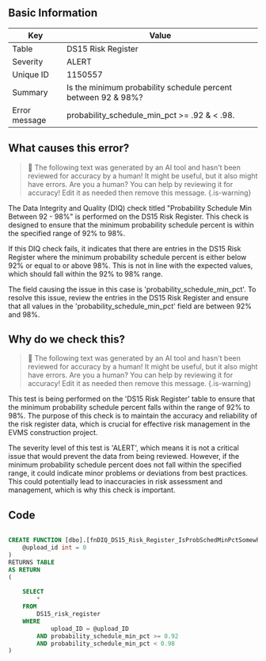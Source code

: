 ## Basic Information
| Key         | Value          |
|-------------|----------------|
| Table       | DS15 Risk Register |
| Severity    | ALERT |
| Unique ID   | 1150557   |
| Summary     | Is the minimum probability schedule percent between 92 & 98%? |
| Error message | probability_schedule_min_pct >= .92 & < .98. |

## What causes this error?

> :robot: The following text was generated by an AI tool and hasn't been reviewed for accuracy by a human! It might be useful, but it also might have errors. Are you a human? You can help by reviewing it for accuracy! Edit it as needed then remove this message.
{.is-warning}

The Data Integrity and Quality (DIQ) check titled "Probability Schedule Min Between 92 - 98%" is performed on the DS15 Risk Register. This check is designed to ensure that the minimum probability schedule percent is within the specified range of 92% to 98%.

If this DIQ check fails, it indicates that there are entries in the DS15 Risk Register where the minimum probability schedule percent is either below 92% or equal to or above 98%. This is not in line with the expected values, which should fall within the 92% to 98% range.

The field causing the issue in this case is 'probability_schedule_min_pct'. To resolve this issue, review the entries in the DS15 Risk Register and ensure that all values in the 'probability_schedule_min_pct' field are between 92% and 98%.
## Why do we check this?

> :robot: The following text was generated by an AI tool and hasn't been reviewed for accuracy by a human! It might be useful, but it also might have errors. Are you a human? You can help by reviewing it for accuracy! Edit it as needed then remove this message.
{.is-warning}

This test is being performed on the 'DS15 Risk Register' table to ensure that the minimum probability schedule percent falls within the range of 92% to 98%. The purpose of this check is to maintain the accuracy and reliability of the risk register data, which is crucial for effective risk management in the EVMS construction project. 

The severity level of this test is 'ALERT', which means it is not a critical issue that would prevent the data from being reviewed. However, if the minimum probability schedule percent does not fall within the specified range, it could indicate minor problems or deviations from best practices. This could potentially lead to inaccuracies in risk assessment and management, which is why this check is important.
## Code

```sql

CREATE FUNCTION [dbo].[fnDIQ_DS15_Risk_Register_IsProbSchedMinPctSomewhatHigh] (
	@upload_id int = 0
)
RETURNS TABLE
AS RETURN
(
	
	SELECT 
		*
	FROM 
		DS15_risk_register
	WHERE 
			upload_ID = @upload_ID
		AND probability_schedule_min_pct >= 0.92
		AND probability_schedule_min_pct < 0.98
)
```
